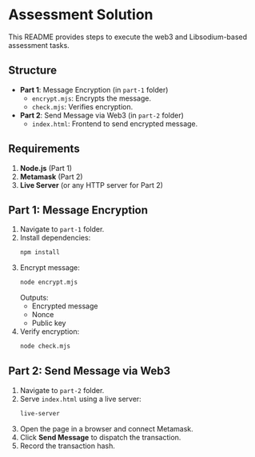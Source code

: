 # Assessment Solution

This README provides steps to execute the web3 and Libsodium-based assessment tasks.

## Structure

- **Part 1**: Message Encryption (in `part-1` folder)
  - `encrypt.mjs`: Encrypts the message.
  - `check.mjs`: Verifies encryption.
- **Part 2**: Send Message via Web3 (in `part-2` folder)
  - `index.html`: Frontend to send encrypted message.

## Requirements

1. **Node.js** (Part 1)
2. **Metamask** (Part 2)
3. **Live Server** (or any HTTP server for Part 2)

## Part 1: Message Encryption

1. Navigate to `part-1` folder.
2. Install dependencies:
   ```bash
   npm install
   ```
3. Encrypt message:
   ```bash
   node encrypt.mjs
   ```
   Outputs:
   - Encrypted message
   - Nonce
   - Public key
4. Verify encryption:
   ```bash
   node check.mjs
   ```

## Part 2: Send Message via Web3

1. Navigate to `part-2` folder.
2. Serve `index.html` using a live server:
   ```bash
   live-server
   ```
3. Open the page in a browser and connect Metamask.
4. Click **Send Message** to dispatch the transaction.
5. Record the transaction hash.

